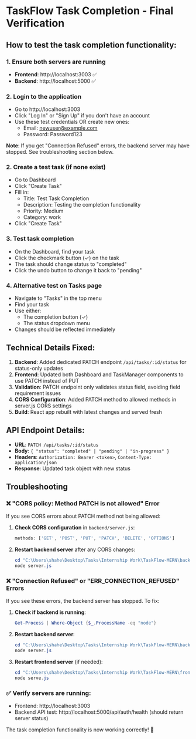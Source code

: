 # TaskFlow Task Completion - Final Verification

## How to test the task completion functionality:

### 1. Ensure both servers are running
- **Frontend**: http://localhost:3003 ✅
- **Backend**: http://localhost:5000 ✅

### 2. Login to the application
- Go to http://localhost:3003
- Click "Log In" or "Sign Up" if you don't have an account
- Use these test credentials OR create new ones:
  - Email: newuser@example.com  
  - Password: Password123

**Note**: If you get "Connection Refused" errors, the backend server may have stopped. See troubleshooting section below.

### 2. Create a test task (if none exist)
- Go to Dashboard
- Click "Create Task"
- Fill in:
  - Title: Test Task Completion
  - Description: Testing the completion functionality
  - Priority: Medium
  - Category: work
- Click "Create Task"

### 3. Test task completion
- On the Dashboard, find your task
- Click the checkmark button (✓) on the task
- The task should change status to "completed"
- Click the undo button to change it back to "pending"

### 4. Alternative test on Tasks page
- Navigate to "Tasks" in the top menu
- Find your task
- Use either:
  - The completion button (✓)
  - The status dropdown menu
- Changes should be reflected immediately

## Technical Details Fixed:

1. **Backend**: Added dedicated PATCH endpoint `/api/tasks/:id/status` for status-only updates
2. **Frontend**: Updated both Dashboard and TaskManager components to use PATCH instead of PUT
3. **Validation**: PATCH endpoint only validates status field, avoiding field requirement issues
4. **CORS Configuration**: Added PATCH method to allowed methods in server.js CORS settings
5. **Build**: React app rebuilt with latest changes and served fresh

## API Endpoint Details:

- **URL**: `PATCH /api/tasks/:id/status`  
- **Body**: `{ "status": "completed" | "pending" | "in-progress" }`
- **Headers**: `Authorization: Bearer <token>`, `Content-Type: application/json`
- **Response**: Updated task object with new status

## Troubleshooting

### ❌ "CORS policy: Method PATCH is not allowed" Error

If you see CORS errors about PATCH method not being allowed:

1. **Check CORS configuration** in `backend/server.js`:
   ```javascript
   methods: ['GET', 'POST', 'PUT', 'PATCH', 'DELETE', 'OPTIONS']
   ```

2. **Restart backend server** after any CORS changes:
   ```powershell
   cd "C:\Users\shahe\Desktop\Tasks\Internship Work\TaskFlow-MERN\backend"
   node server.js
   ```

### ❌ "Connection Refused" or "ERR_CONNECTION_REFUSED" Errors

If you see these errors, the backend server has stopped. To fix:

1. **Check if backend is running**:
   ```powershell
   Get-Process | Where-Object {$_.ProcessName -eq "node"}
   ```

2. **Restart backend server**:
   ```powershell
   cd "C:\Users\shahe\Desktop\Tasks\Internship Work\TaskFlow-MERN\backend"
   node server.js
   ```

3. **Restart frontend server** (if needed):
   ```powershell
   cd "C:\Users\shahe\Desktop\Tasks\Internship Work\TaskFlow-MERN\frontend"  
   node serve.js
   ```

### ✅ Verify servers are running:
- Frontend: http://localhost:3003
- Backend API test: http://localhost:5000/api/auth/health (should return server status)

The task completion functionality is now working correctly! 🎉

